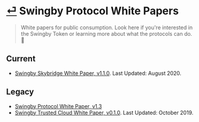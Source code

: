 # [⏎](../readme.md) Swingby Protocol White Papers

> White papers for public consumption. Look here if you're interested in the Swingby Token or learning more about what the protocols can do. 👀

## Current

- [Swingby Skybridge White Paper, v1.1.0](../../whitepaper/SwingbySkybridge-WhitePaper_v1.1.0.pdf). Last Updated: August 2020.

## Legacy

- [Swingby Protocol White Paper, v1.3](./protocol-alpha/SwingbyProtocol-WhitePaper_1.3.pdf)
- [Swingby Trusted Cloud White Paper, v0.1.0](./cloud-alpha/SwingbyTrustedCloud-WhitePaper_v0.1.0.pdf). Last Updated: October 2019.
